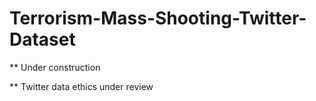 # Terrorism-Mass-Shooting-Twitter-Dataset

** Under construction

** Twitter data ethics under review
